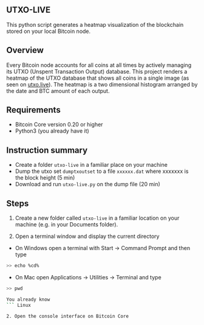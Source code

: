 <!-- ABOUT THE PROJECT -->
## UTXO-LIVE

This python script generates a heatmap visualization of the blockchain stored on your local Bitcoin node. 

## Overview

Every Bitcoin node accounts for all coins at all times by actively managing its UTXO (Unspent Transaction Output) database.  This project renders a heatmap of the UTXO database that shows all coins in a single image (as seen on <a href=https://utxo.live/>utxo.live</a>). The heatmap is a two dimensional histogram arranged by the date and BTC amount of each output.

<!-- Requirements -->
## Requirements
* Bitcoin Core version 0.20 or higher
* Python3 (you already have it)


## Instruction summary
* Create a folder `utxo-live` in a familiar place on your machine
* Dump the utxo set `dumptxoutset` to a file `xxxxxx.dat` where xxxxxxx is the block height (5 min) 
* Download and run `utxo-live.py` on the dump file (20 min)

## Steps

1. Create a new folder called `utxo-live` in a familiar location on your machine (e.g. in your Documents folder).

2. Open a terminal window and display the current directory

  * On Windows open a terminal with Start -> Command Prompt and then type 
  ```sh
  >> echo %cd%
  ```
  
  * On Mac open  Applications -> Utilities -> Terminal and type
  ```sh
  >> pwd
  ```
  
  ```sh
  You already know
  ``` Linux

2. Open the console interface on Bitcoin Core


